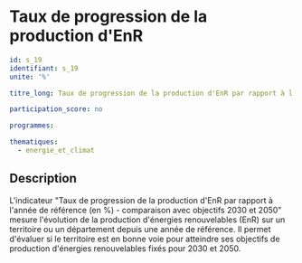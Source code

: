 # Taux de progression de la production d'EnR
```yaml
id: s_19
identifiant: s_19
unite: '%'

titre_long: Taux de progression de la production d'EnR par rapport à l'année de référence (en %) en comparaison avec objectifs 2030 et 2050

participation_score: no

programmes:

thematiques:
  - energie_et_climat
```
## Description
L'indicateur "Taux de progression de la production d'EnR par rapport à l'année de référence (en %) - comparaison avec objectifs 2030 et 2050" mesure l'évolution de la production d'énergies renouvelables (EnR) sur un territoire ou un département depuis une année de référence. Il permet d'évaluer si le territoire est en bonne voie pour atteindre ses objectifs de production d'énergies renouvelables fixés pour 2030 et 2050.
